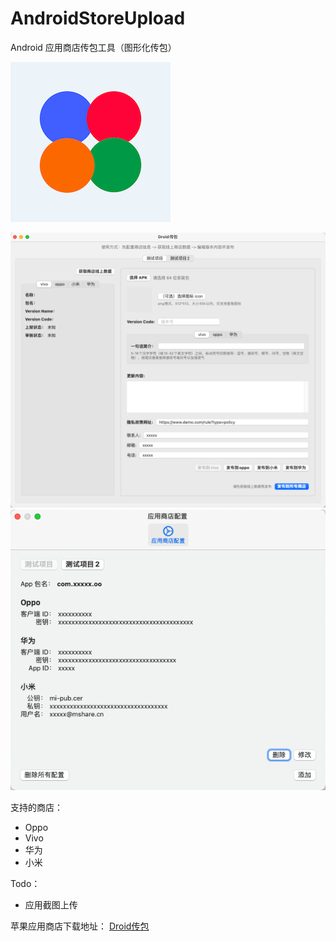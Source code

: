 # AndroidStoreUpload
Android 应用商店传包工具（图形化传包）

![](/pic/logo.png)

![](/pic/1.png)
![](/pic/2.png)

支持的商店：
- Oppo
- Vivo
- 华为
- 小米

Todo：
- 应用截图上传

苹果应用商店下载地址：
[Droid传包](https://apps.apple.com/cn/app/droid%E4%BC%A0%E5%8C%85/id6462699278?mt=12)
